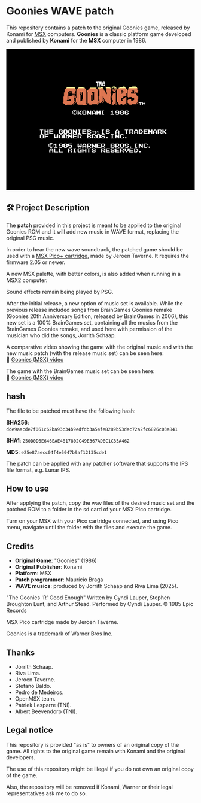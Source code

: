 # Goonies WAVE patch

This repository contains a patch to the original Goonies game, released by Konami for [MSX](https://en.wikipedia.org/wiki/MSX) computers.  **Goonies** is a classic platform game developed and published by **Konami** for the **MSX** computer in 1986.  


![Goonies Screenshot](Goonies.png)


## 🛠️ Project Description

The **patch** provided in this project is meant to be applied to the original Goonies ROM and it will add new music in WAVE format, replacing the original PSG music. 

In order to hear the new wave soundtrack, the patched game should be used with a [MSX Pico+ cartridge](https://www.msxpico.com/), made by Jeroen Taverne. It requires the firmware 2.05 or newer.

A new MSX palette, with better colors, is also added when running in a MSX2 computer.

Sound effects remain being played by PSG.  

After the initial release, a new option of music set is available. While the previous release included songs from BrainGames Goonies remake (Goonies 20th Anniversary Edition, released by BrainGames in 2006), this new set is a 100% BrainGames set, containing all the musics from the BrainGames Goonies remake, and used here with permission of the musician who did the songs, Jorrith Schaap. 

A comparative video showing the game with the original music and with the new music patch (with the release music set) can be seen here:  
🎥 [Goonies (MSX) video](https://youtu.be/oyCBmymLQ1M)

The game with the BrainGames music set can be seen here:  
🎥 [Goonies (MSX) video](https://youtu.be/-n7D72rfzH8)


## hash

The file to be patched must have the following hash:

**SHA256**:   `dde9aacde7f061c62ba93c34b9edfdb3a54fe8289b53dac72a2fc6826c03a841`

**SHA1**:     `250D0D6E646EAE4817802C49E367AD8C1C35A462`

**MD5**:      `e25e87aecc04f4e5047b9af12135cde1`

The patch can be applied with any patcher software that supports the IPS file format, e.g. Lunar IPS.

## How to use

After applying the patch, copy the wav files of the desired music set and the patched ROM to a folder in the sd card of your MSX Pico cartridge. 

Turn on your MSX with your Pico cartridge connected, and using Pico menu, navigate until the folder with the files and execute the game.


## Credits

- **Original Game**: "Goonies" (1986)
- **Original Publisher**: Konami 
- **Platform**: MSX
- **Patch programmer**: Maurício Braga 
- **WAVE musics**: produced by Jorrith Schaap and Riva Lima (2025). 

"The Goonies 'R' Good Enough" Written by Cyndi Lauper, Stephen Broughton Lunt, and Arthur Stead. Performed by Cyndi Lauper. © 1985 Epic Records

MSX Pico cartridge made by Jeroen Taverne.

Goonies is a trademark of Warner Bros Inc.


## Thanks

- Jorrith Schaap.
- Riva Lima.
- Jeroen Taverne.
- Stefano Baldo.
- Pedro de Medeiros.
- OpenMSX team.
- Patriek Lesparre (TNI).
- Albert Beevendorp (TNI).


## Legal notice

This repository is provided "as is" to owners of an original copy of the game. All rights to the original game remain with Konami and the original developers. 

The use of this repository might be illegal if you do not own an original copy of the game.

Also, the repository will be removed if Konami, Warner or their legal representatives ask me to do so.
